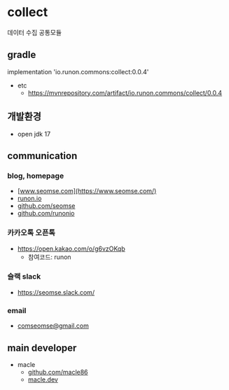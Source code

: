 # collect
데이터 수집 공통모듈
## gradle
implementation 'io.runon.commons:collect:0.0.4'
- etc
  - https://mvnrepository.com/artifact/io.runon.commons/collect/0.0.4

## 개발환경
- open jdk 17

## communication
### blog, homepage
- [www.seomse.com](https://www.seomse.com/)
- [runon.io](https://runon.io)
- [github.com/seomse](https://github.com/seomse)
- [github.com/runonio](https://github.com/runonio)

### 카카오톡 오픈톡
- https://open.kakao.com/o/g6vzOKqb
    - 참여코드: runon

### 슬랙 slack
- https://seomse.slack.com/

### email
- comseomse@gmail.com

## main developer
- macle
  -  [github.com/macle86](https://github.com/macle86)
  -  [macle.dev](https://macle.dev)